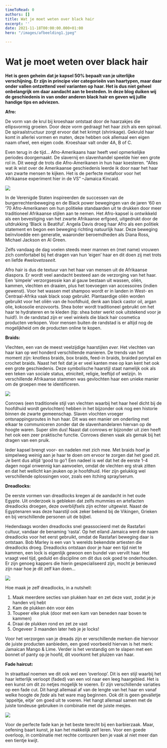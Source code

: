 ```yaml
---
timeToRead: 0
authors: []
title: Wat je moet weten over black hair
excerpt: ''
date: 2021-11-18T00:00:00.000+01:00
hero: "/images/afbeelding1.jpeg"

---
```

# Wat je moet weten over black hair

**Het is geen geheim dat je kapsel 50% bepaalt van je uiterlijke verschijning. Er zijn in principe vier categorieën van haartypen, maar daar onder vallen ontzettend veel varianten op haar. Het is dus niet geheel onbelangrijk om daar aandacht aan te besteden. In deze blog duiken wij de geschiedenis in van onder anderen black hair en geven wij jullie handige tips en adviezen.**

**Afro:**

De vorm van de krul bij kroeshaar ontstaat door de haarzakjes die ellipsvormig groeien. Door deze vorm gedraagt het haar zich als een spiraal. De spiraalstructuur zorgt ervoor dat het krimpt (shrinkage). Gekruld haar komt in allerlei vormen en maten, deze hebben ook allemaal een eigen naam ofwel, een eigen code. Kroeshaar valt onder 4A, B of C.

Even terug in de tijd… Afro-Amerikaans haar heeft veel opmerkelijke periodes doorgemaakt. De slavernij en slavenhandel speelde hier een grote rol in. Dit weegt de trots die Afro-Amerikanen in hun haar koesteren. &quot;Alles wat ik wist over de Amerikaanse geschiedenis leerde ik door naar het haar van zwarte mensen te kijken. Het is de perfecte metafoor voor het Afrikaanse experiment hier in de VS” –Jamaica Kincaid.

![](/images/black-youtube.png)

In de Verenigde Staten inspireerden de successen van de burgerrechtenbeweging en de Black power bewegingen van de jaren ‘60 en ‘70 Afro-Amerikanen om hun politieke standaarden uit te drukken door meer traditioneel Afrikaanse stijlen aan te nemen. Het Afro-kapsel is ontwikkeld als een bevestiging van het zwarte Afrikaanse erfgoed, uitgedrukt door de uitdrukking ‘Black is Beatiful’. Angela Davis droeg haar Afro als een politiek statement en begon een beweging richting natuurlijk haar. Deze beweging beïnvloedde een generatie, waaronder beroemdheden als Diana Ross, Michael Jackson en Al Green.

Zelfs vandaag de dag voelen steeds meer mannen en (met name) vrouwen zich comfortabel bij het dragen van hun ‘eigen’ haar en dit doen zij met trots en liefde _#welovetoseeit._

Afro hair is dus de textuur van het haar van mensen uit de Afrikaanse diaspora. Er wordt veel aandacht besteed aan de verzorging van het haar. Een ‘simpele’ verzorgsessie kan al gauw bestaan uit wassen, oliën, kammen, vlechten en draaien, plus het toevoegen van accessoires (indien gewenst). Voor het wassen met shampoo wordt er in landen in West- en Centraal-Afrika vaak black soap gebruikt. Plantaardige oliën worden gebruikt voor het oliën van de hoofdhuid, denk aan black castor oil, argan olie, kokosolie enzovoorts. Shea boter wordt traditioneel gebruikt om het haar te hydrateren en te kleden (tip: shea boter werkt ook uitstekend voor je huid!). In de randstad zijn er veel winkels die black hair cosmetica producten verkopen. Voor mensen buiten de randstad is er altijd nog de mogelijkheid om de producten online te kopen.

**Braids:**

Vlechten, een van de meest veelzijdige haarstijlen _ever._ Het vlechten van haar kan op wel honderd verschillende manieren. De trends van het moment zijn: knotless braids, box braids, feed-in braids, braided ponytail en crochet braids. Naast het feit dat je er veel kanten mee op kan kent het ook een grote geschiedenis. Deze symbolische haarstijl staat namelijk ook als een teken van sociale status, etniciteit, religie, leeftijd of welzijn. In verschillende Afrikaanse stammen was gevlochten haar een unieke manier om de groepen mee te identificeren.

![](/images/rows.png)

Conrows (een traditionele stijl van vlechten waarbij het haar heel dicht bij de hoofdhuid wordt gevlochten) hebben in het bijzonder ook nog een historie binnen de zwarte gemeenschap. Slaven vlochten vroeger ontsnappingsroutes in hun haar. Dit was een manier om onderling met elkaar te communiceren zonder dat de slavenhandelaren hiervan op de hoogte waren. Super slim dus! Naast dat conrows er bijzonder uit zien heeft het ook een zeer praktische functie. Conrows dienen vaak als gemak bij het dragen van een pruik.

Ieder kapsel brengt voor- en nadelen met zich mee. Met braids hoef je simpelweg weinig aan je haar te doen om ervoor te zorgen dat het goed zit. Je bent dus altijd ‘good to go’! Een nadeel is wel dat het de eerste 1-4 dagen nogal onwennig kan aanvoelen, omdat de vlechten erg strak zitten en dat het wellicht kan jeuken op je hoofdhuid. Hier zijn gelukkig wel verschillende oplossingen voor, zoals een itching spray/serum.

**Dreadlocks:**

De eerste vormen van dreadlocks kregen al de aandacht in het oude Egypte. Uit onderzoek is gebleken dat zelfs mummies en artefacten dreadlocks droegen, deze overblijfsels zijn echter uitgewist. Naast de Egyptenaren was deze haarstijl ook zeker bekend bij de Vikingen, Grieken en bij verschillende personen uit de bijbel.

Hedendaags worden dreadlocks snel geassocieerd met de Rastafari cultuur, vandaar de benaming ‘rasta’. Op het eiland Jamaica werd de naam dreadlocks voor het eerst gebruikt, omdat de Rastafari beweging daar is ontstaan. Bob Marley is een van ’s werelds bekendste artiesten die dreadlocks droeg. Dreadlocks ontstaan door je haar een tijd niet te kammen, een lock is eigenlijk gewoon een bundel van vervilt haar. Het vraagt veel tijd, geduld en discipline om dit dus ook goed te onderhouden. Er zijn genoeg kappers die hierin gespecialiseerd zijn, mocht je benieuwd zijn naar hoe je dit zelf kan doen…

![](/images/locks.png)

Hoe maak je zelf dreadlocks, in a nutshell:

1. Maak meerdere secties van plukken haar en zet deze vast, zodat je je handen vrij hebt
2. Kam de plukken één voor één
3. Toupeer elke pluk (door met een kam van beneden naar boven te kammen)
4. Draai de plukken rond en zet ze vast
5. Ongeveer 3 maanden later heb je je locks!

Voor het verzorgen van je dreads zijn er verschillende merken die hiervoor de juiste producten aanbieden, een goed voorbeeld hiervan is het merk: Jamaican Mango & Lime. Verder is het verstandig om te slapen met een bonnet of panty op je hoofd, dit voorkomt het pluizen van haar.

**Fade haircut:**

In straattaal noemen we dit ook wel een ‘overloop’. Dit is een stijl waarbij het haar letterlijk verloopt (faded) van een vol naar een leeg haargebied. Het is een kunst om dit zo netjes mogelijk te voeren. Er zijn verschillende variaties op een fade cut. Dit hangt allemaal af van de lengte van het haar en vanaf welke hoogte de _fade_ als het ware mag beginnen. Ook dit is geen gevalletje ‘appeltje, eitje’ om goed uit te voeren. Het hangt allemaal samen met de juiste tondeuse gebruiken in combinatie met de juiste mesjes.

![](/images/fade.png)

Voor de perfecte fade kan je het beste terecht bij een barbierzaak. Maar, oefening baart kunst, je kan het makkelijk zelf leren. Voor een goede overloop, in combinatie met rechte contouren ben je vaak al niet meer dan een tientje kwijt.

###### 